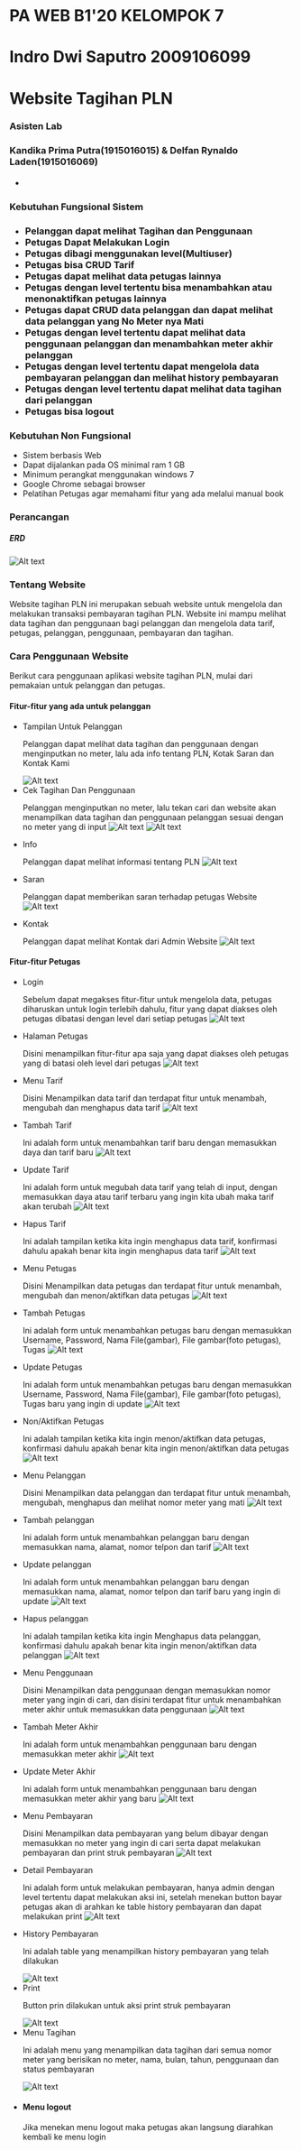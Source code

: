 <h1> PA WEB B1'20 KELOMPOK 7 </h1>
<h1> Indro Dwi Saputro 2009106099 </h1>

<h1>Website Tagihan PLN </h1>

<h3>Asisten Lab<h3>
<b>Kandika Prima Putra(1915016015)    & Delfan Rynaldo Laden(1915016069)</b>

-
<h3>Kebutuhan Fungsional Sistem<h3>

<ul>
<li>Pelanggan dapat melihat Tagihan dan Penggunaan</li>
<li>Petugas Dapat Melakukan Login</li>
<li>Petugas dibagi menggunakan level(Multiuser)</li>
<li>Petugas bisa CRUD Tarif</li>
<li>Petugas dapat melihat data petugas lainnya</li>
<li>Petugas dengan level tertentu bisa menambahkan atau menonaktifkan petugas lainnya</li>
<li>Petugas dapat CRUD data pelanggan dan dapat melihat data pelanggan yang No Meter nya Mati</li>
<li>Petugas dengan level tertentu dapat melihat data penggunaan pelanggan dan menambahkan meter akhir pelanggan</li>
<li>Petugas dengan level tertentu dapat mengelola data pembayaran pelanggan dan melihat history pembayaran</li>
<li>Petugas dengan level tertentu dapat melihat data tagihan dari pelanggan</li>
<li>Petugas bisa logout</li></ul>

<h3>Kebutuhan Non Fungsional</h3>

<ul>
<li>Sistem berbasis Web</li>
<li>Dapat dijalankan pada OS minimal ram 1 GB</li>
<li>Minimum perangkat menggunakan windows 7</li>
<li>Google Chrome sebagai browser</li>
<li>Pelatihan Petugas agar memahami fitur yang ada melalui manual book</li>
</ul>

<h3>Perancangan</h3>
<h5>ERD</h5>
<img src="database/ERD.jpeg" alt="Alt text" title="Optional title">

<h3>Tentang Website</h3>
<p>Website tagihan PLN ini merupakan sebuah website untuk mengelola dan melakukan transaksi pembayaran tagihan PLN.
Website ini mampu melihat data tagihan dan penggunaan bagi pelanggan dan mengelola data tarif, petugas, pelanggan,
penggunaan, pembayaran dan tagihan.</p>

<h3>Cara Penggunaan Website</h3>
<p>Berikut cara penggunaan aplikasi website tagihan PLN, mulai dari pemakaian untuk pelanggan dan petugas.</p>

<h4>Fitur-fitur yang ada untuk pelanggan</h4>
<ul>
<li>Tampilan Untuk Pelanggan</li>
<p> Pelanggan dapat melihat data tagihan dan penggunaan dengan menginputkan no meter, lalu ada info tentang PLN, Kotak Saran
dan Kontak Kami</p>
<img src="SS/pelanggan/cek meter.jpeg" alt="Alt text" title="Optional title">
<li>Cek Tagihan Dan Penggunaan</li>
<p>Pelanggan menginputkan no meter, lalu tekan cari dan website akan menampilkan data tagihan dan penggunaan pelanggan sesuai dengan
no meter yang di input
<img src="SS/pelanggan/input meter.jpeg" alt="Alt text" title="Optional title">
<img src="SS/pelanggan/hasil cm.jpeg" alt="Alt text" title="Optional title">
<li>Info</li>
<p>Pelanggan dapat melihat informasi tentang PLN
<img src="SS/pelanggan/info.jpeg" alt="Alt text" title="Optional title">
<li>Saran</li>
<p>Pelanggan dapat memberikan saran terhadap petugas Website
<img src="SS/pelanggan/saran.jpeg" alt="Alt text" title="Optional title">
<li>Kontak</li>
<p>Pelanggan dapat melihat Kontak dari Admin Website
<img src="SS/pelanggan/kontak.jpeg" alt="Alt text" title="Optional title">
</ul>

<h4>Fitur-fitur Petugas</h4>
<ul>
<li>Login</li>
<p> Sebelum dapat megakses fitur-fitur untuk mengelola data, petugas diharuskan untuk login terlebih dahulu,
fitur yang dapat diakses oleh petugas dibatasi dengan level dari setiap petugas
<img src="SS/petugas/login.jpeg" alt="Alt text" title="Optional title">
<li>Halaman Petugas</li>
<p>Disini menampilkan fitur-fitur apa saja yang dapat diakses oleh petugas yang di batasi oleh level dari petugas
<img src="SS/petugas/tampilan petugas.jpeg" alt="Alt text" title="Optional title">
<li>Menu Tarif</li>
<p>Disini Menampilkan data tarif dan terdapat fitur untuk menambah, mengubah dan menghapus data tarif
<img src="SS/petugas/tarif.jpeg" alt="Alt text" title="Optional title">
<li>Tambah Tarif</li>
<p>Ini adalah form untuk menambahkan tarif baru dengan memasukkan daya dan tarif baru
<img src="SS/petugas/Ttarif.jpeg" alt="Alt text" title="Optional title">
<li>Update Tarif</li>
<p>Ini adalah form untuk megubah data tarif yang telah di input, dengan memasukkan daya atau tarif terbaru yang ingin kita ubah maka tarif akan terubah
<img src="SS/petugas/Utarif.jpeg" alt="Alt text" title="Optional title">
<li>Hapus Tarif</li>
<p>Ini adalah tampilan ketika kita ingin menghapus data tarif, konfirmasi dahulu apakah benar kita ingin menghapus data tarif
<img src="SS/petugas/Dtarif.jpeg" alt="Alt text" title="Optional title">
<li>Menu Petugas</li>
<p>Disini Menampilkan data petugas dan terdapat fitur untuk menambah, mengubah dan menon/aktifkan data petugas
<img src="SS/petugas/petugas.jpeg" alt="Alt text" title="Optional title">
<li>Tambah Petugas</li>
<p>Ini adalah form untuk menambahkan petugas baru dengan memasukkan Username, Password, Nama File(gambar), File gambar(foto petugas), Tugas
<img src="SS/petugas/Tpetugas.jpeg" alt="Alt text" title="Optional title">
<li>Update Petugas</li>
<p>Ini adalah form untuk menambahkan petugas baru dengan memasukkan Username, Password, Nama File(gambar), File gambar(foto petugas), Tugas baru yang ingin di update
<img src="SS/petugas/Upetugas.jpeg" alt="Alt text" title="Optional title">
<li>Non/Aktifkan Petugas</li>
<p>Ini adalah tampilan ketika kita ingin menon/aktifkan data petugas, konfirmasi dahulu apakah benar kita ingin menon/aktifkan data petugas
<img src="SS/petugas/Npetugas.jpeg" alt="Alt text" title="Optional title">
<li>Menu Pelanggan</li>
<p>Disini Menampilkan data pelanggan dan terdapat fitur untuk menambah, mengubah, menghapus dan melihat nomor meter yang mati
<img src="SS/petugas/pelanggan.jpeg" alt="Alt text" title="Optional title">
<li>Tambah pelanggan</li>
<p>Ini adalah form untuk menambahkan pelanggan baru dengan memasukkan nama, alamat, nomor telpon dan tarif
<img src="SS/petugas/Tpelanggan.jpeg" alt="Alt text" title="Optional title">
<li>Update pelanggan</li>
<p>Ini adalah form untuk menambahkan pelanggan baru dengan memasukkan nama, alamat, nomor telpon dan tarif baru yang ingin di update
<img src="SS/petugas/Upelanggan.jpeg" alt="Alt text" title="Optional title">
<li>Hapus pelanggan</li>
<p>Ini adalah tampilan ketika kita ingin Menghapus data pelanggan, konfirmasi dahulu apakah benar kita ingin menon/aktifkan data pelanggan
<img src="SS/petugas/Dpelanggan.jpeg" alt="Alt text" title="Optional title">
<li>Menu Penggunaan</li>
<p>Disini Menampilkan data penggunaan dengan memasukkan nomor meter yang ingin di cari, dan disini terdapat fitur untuk menambahkan meter akhir untuk memasukkan data penggunaan
<img src="SS/petugas/penggunaan.jpeg" alt="Alt text" title="Optional title">
<li>Tambah Meter Akhir</li>
<p>Ini adalah form untuk menambahkan penggunaan baru dengan memasukkan meter akhir
<img src="SS/petugas/Tpenggunaan.jpeg" alt="Alt text" title="Optional title">
<li>Update Meter Akhir</li>
<p>Ini adalah form untuk menambahkan penggunaan baru dengan memasukkan meter akhir yang baru
<img src="SS/petugas/Upenggunaan.jpeg" alt="Alt text" title="Optional title">
<li>Menu Pembayaran</li>
<p>Disini Menampilkan data pembayaran yang belum dibayar dengan memasukkan no meter yang ingin di cari serta dapat melakukan pembayaran dan print struk pembayaran
<img src="SS/petugas/pembayaran.jpeg" alt="Alt text" title="Optional title">
<li>Detail Pembayaran</li>
<p>Ini adalah form untuk melakukan pembayaran, hanya admin dengan level tertentu dapat melakukan aksi ini, setelah menekan button bayar petugas akan di arahkan ke table history pembayaran dan dapat melakukan print
<img src="SS/petugas/Dbayar.jpeg" alt="Alt text" title="Optional title">
<li>History Pembayaran</li>
<p>Ini adalah table yang menampilkan history pembayaran yang telah dilakukan</p>
<img src="SS/petugas/Hbayar.jpeg" alt="Alt text" title="Optional title">
<li>Print</li>
<p>Button prin dilakukan untuk aksi print struk pembayaran</p>
<img src="SS/petugas/print.jpeg" alt="Alt text" title="Optional title">
<li>Menu Tagihan</li>
<p>Ini adalah menu yang menampilkan data tagihan dari semua nomor meter yang berisikan no meter, nama, bulan, tahun, penggunaan dan status pembayaran</p>
<img src="SS/petugas/tagihan.jpeg" alt="Alt text" title="Optional title">
<li><h4>Menu logout</h4></li>
<p>Jika menekan menu logout maka petugas akan langsung diarahkan kembali ke menu login
</ul>